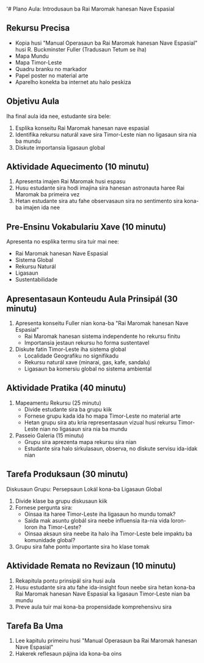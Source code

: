 '# Plano Aula: Introdusaun ba Rai Maromak hanesan Nave Espasial

## Rekursu Precisa
- Kopia husi "Manual Operasaun ba Rai Maromak hanesan Nave Espasial" husi R. Buckminster Fuller (Tradusaun Tetum se iha)
- Mapa Mundu
- Mapa Timor-Leste
- Quadru branku no markador
- Papel poster no material arte
- Aparelho konekta ba internet atu halo peskiza

## Objetivu Aula
Iha final aula ida nee, estudante sira bele:
1. Esplika konseitu Rai Maromak hanesan nave espasial
2. Identifika rekursu naturál xave sira Timor-Leste nian no ligasaun sira nia ba mundu
3. Diskute importansia ligasaun global

## Aktividade Aquecimento (10 minutu)
1. Apresenta imajen Rai Maromak husi espasu
2. Husu estudante sira hodi imajina sira hanesan astronauta haree Rai Maromak ba primeira vez
3. Hetan estudante sira atu fahe observasaun sira no sentimento sira kona-ba imajen ida nee

## Pre-Ensinu Vokabulariu Xave (10 minutu)
Apresenta no esplika termu sira tuir mai nee:
- Rai Maromak hanesan Nave Espasial
- Sistema Global
- Rekursu Naturál
- Ligasaun
- Sustentabilidade

## Apresentasaun Konteudu Aula Prinsipál (30 minutu)
1. Apresenta konseitu Fuller nian kona-ba "Rai Maromak hanesan Nave Espasial"
   - Rai Maromak hanesan sistema independente ho rekursu finitu
   - Importansia jestaun rekursu ho forma sustentavel
2. Diskute fatin Timor-Leste iha sistema global
   - Localidade Geografiku no signifikadu
   - Rekursu naturál xave (minarai, gas, kafe, sandalu)
   - Ligasaun ba komersiu global no sistema ambiental

## Aktividade Pratika (40 minutu)
1. Mapeamentu Rekursu (25 minutu)
   - Divide estudante sira ba grupu kiik
   - Fornese grupu kada ida ho mapa Timor-Leste no material arte
   - Hetan grupu sira atu kria representasaun vizual husi rekursu Timor-Leste nian no ligasaun sira nia ba mundu
2. Passeio Galeria (15 minutu)
   - Grupu sira aprezenta mapa rekursu sira nian
   - Estudante sira halo sirkulasaun, observa, no diskute servisu ida-idak nian

## Tarefa Produksaun (30 minutu)
Diskusaun Grupu: Persepsaun Lokál kona-ba Ligasaun Global
1. Divide klase ba grupu diskusaun kiik
2. Fornese pergunta sira:
   - Oinsaa ita haree Timor-Leste iha ligasaun ho mundu tomak?
   - Saida mak asuntu globál sira neebe influensia ita-nia vida loron-loron iha Timor-Leste?
   - Oinsaa aksaun sira neebe ita halo iha Timor-Leste bele impaktu ba komunidade global?
3. Grupu sira fahe pontu importante sira ho klase tomak

## Aktividade Remata no Revizaun (10 minutu)
1. Rekapitula pontu prinsipál sira husi aula
2. Husu estudante sira atu fahe ida-insight foun neebe sira hetan kona-ba Rai Maromak hanesan Nave Espasial ka ligasaun Timor-Leste nian ba mundu
3. Preve aula tuir mai kona-ba propensidade komprehensivu sira

## Tarefa Ba Uma
1. Lee kapitulu primeiru husi "Manual Operasaun ba Rai Maromak hanesan Nave Espasial"
2. Hakerek reflesaun pájina ida kona-ba oins